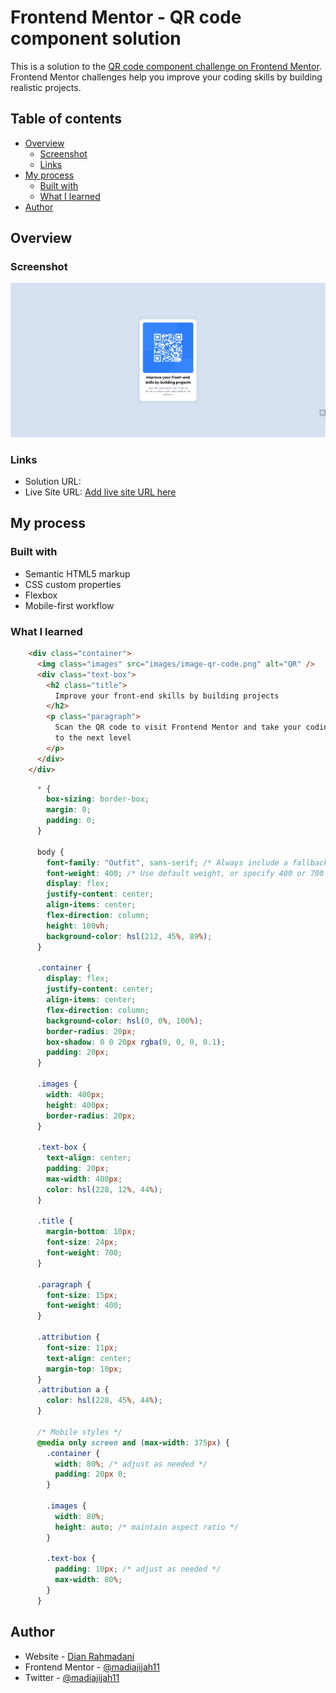 # Frontend Mentor - QR code component solution

This is a solution to the [QR code component challenge on Frontend Mentor](https://www.frontendmentor.io/challenges/qr-code-component-iux_sIO_H). Frontend Mentor challenges help you improve your coding skills by building realistic projects. 

## Table of contents

- [Overview](#overview)
  - [Screenshot](#screenshot)
  - [Links](#links)
- [My process](#my-process)
  - [Built with](#built-with)
  - [What I learned](#what-i-learned)
- [Author](#author)

## Overview

### Screenshot

![](./screenshot.jpg)

### Links

- Solution URL: [](https://github.com/madiajijah11/qr-code-component)
- Live Site URL: [Add live site URL here](https://your-live-site-url.com)

## My process

### Built with

- Semantic HTML5 markup
- CSS custom properties
- Flexbox
- Mobile-first workflow


### What I learned

```html
    <div class="container">
      <img class="images" src="images/image-qr-code.png" alt="QR" />
      <div class="text-box">
        <h2 class="title">
          Improve your front-end skills by building projects
        </h2>
        <p class="paragraph">
          Scan the QR code to visit Frontend Mentor and take your coding skills
          to the next level
        </p>
      </div>
    </div>
```
```css
      * {
        box-sizing: border-box;
        margin: 0;
        padding: 0;
      }

      body {
        font-family: "Outfit", sans-serif; /* Always include a fallback font */
        font-weight: 400; /* Use default weight, or specify 400 or 700 */
        display: flex;
        justify-content: center;
        align-items: center;
        flex-direction: column;
        height: 100vh;
        background-color: hsl(212, 45%, 89%);
      }

      .container {
        display: flex;
        justify-content: center;
        align-items: center;
        flex-direction: column;
        background-color: hsl(0, 0%, 100%);
        border-radius: 20px;
        box-shadow: 0 0 20px rgba(0, 0, 0, 0.1);
        padding: 20px;
      }

      .images {
        width: 400px;
        height: 400px;
        border-radius: 20px;
      }

      .text-box {
        text-align: center;
        padding: 20px;
        max-width: 400px;
        color: hsl(228, 12%, 44%);
      }

      .title {
        margin-bottom: 10px;
        font-size: 24px;
        font-weight: 700;
      }

      .paragraph {
        font-size: 15px;
        font-weight: 400;
      }

      .attribution {
        font-size: 11px;
        text-align: center;
        margin-top: 10px;
      }
      .attribution a {
        color: hsl(228, 45%, 44%);
      }

      /* Mobile styles */
      @media only screen and (max-width: 375px) {
        .container {
          width: 80%; /* adjust as needed */
          padding: 20px 0;
        }

        .images {
          width: 80%;
          height: auto; /* maintain aspect ratio */
        }

        .text-box {
          padding: 10px; /* adjust as needed */
          max-width: 80%;
        }
      }
```

## Author

- Website - [Dian Rahmadani](https://dian-rhmdni-portfolio.netlify.app)
- Frontend Mentor - [@madiajijah11](https://www.frontendmentor.io/profile/madiajijah11)
- Twitter - [@madiajijah11](https://www.twitter.com/madiajijah11)
